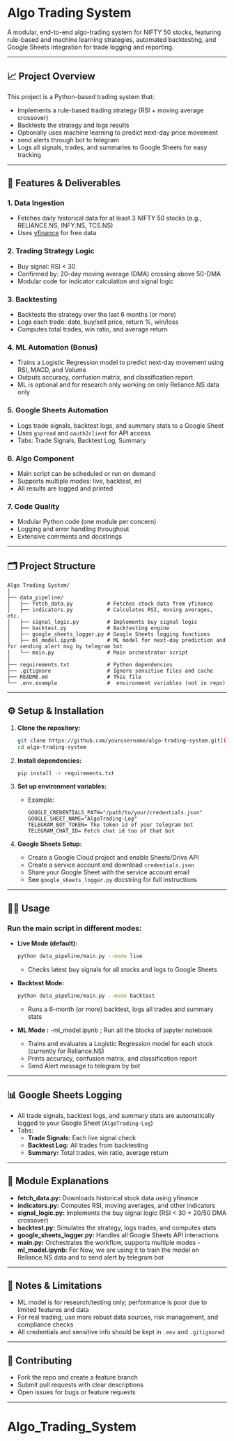 # Algo Trading System

A modular, end-to-end algo-trading system for NIFTY 50 stocks, featuring rule-based and machine learning strategies, automated backtesting, and Google Sheets integration for trade logging and reporting.

---

## 📈 Project Overview
This project is a Python-based trading system that:
- Implements a rule-based trading strategy (RSI + moving average crossover)
- Backtests the strategy and logs results
- Optionally uses machine learning to predict next-day price movement
- send alerts through bot to telegram
- Logs all signals, trades, and summaries to Google Sheets for easy tracking

---

## 🚀 Features & Deliverables

### 1. Data Ingestion
- Fetches daily historical data for at least 3 NIFTY 50 stocks (e.g., RELIANCE.NS, INFY.NS, TCS.NS)
- Uses [yfinance](https://github.com/ranaroussi/yfinance) for free data

### 2. Trading Strategy Logic
- Buy signal: RSI < 30
- Confirmed by: 20-day moving average (DMA) crossing above 50-DMA
- Modular code for indicator calculation and signal logic

### 3. Backtesting
- Backtests the strategy over the last 6 months (or more)
- Logs each trade: date, buy/sell price, return %, win/loss
- Computes total trades, win ratio, and average return

### 4. ML Automation (Bonus)
- Trains a Logistic Regression model to predict next-day movement using RSI, MACD, and Volume
- Outputs accuracy, confusion matrix, and classification report
- ML is optional and for research only working on only Reliance.NS data only

### 5. Google Sheets Automation
- Logs trade signals, backtest logs, and summary stats to a Google Sheet
- Uses `gspread` and `oauth2client` for API access
- Tabs: Trade Signals, Backtest Log, Summary

### 6. Algo Component
- Main script can be scheduled or run on demand
- Supports multiple modes: live, backtest, ml
- All results are logged and printed

### 7. Code Quality
- Modular Python code (one module per concern)
- Logging and error handling throughout
- Extensive comments and docstrings

---

## 🗂️ Project Structure

```
Algo Trading System/
│
├── data_pipeline/
│   ├── fetch_data.py           # Fetches stock data from yfinance
│   ├── indicators.py           # Calculates RSI, moving averages, etc.
│   ├── signal_logic.py         # Implements buy signal logic
│   ├── backtest.py             # Backtesting engine
│   ├── google_sheets_logger.py # Google Sheets logging functions
│   ├── ml_model.ipynb          # ML model for next-day prediction and for sending alert msg by telegram bot
│   └── main.py                 # Main orchestrator script
│
├── requirements.txt            # Python dependencies
├── .gitignore                  # Ignore sensitive files and cache
├── README.md                   # This file
└── .env.example                #  environment variables (not in repo)
```

---

## ⚙️ Setup & Installation

1. **Clone the repository:**
   ```bash
   git clone https://github.com/yourusername/algo-trading-system.git](https://github.com/barnawalraj001/Algo_Trading_System.git
   cd algo-trading-system
   ```

2. **Install dependencies:**
   ```bash
   pip install -r requirements.txt
   ```

3. **Set up environment variables:**
   - Example:
     ```env
     GOOGLE_CREDENTIALS_PATH="/path/to/your/credentials.json"
     GOOGLE_SHEET_NAME="AlgoTrading-Log"
     TELEGRAM_BOT_TOKEN= Tke token id of your telegram bot
     TELEGRAM_CHAT_ID= Fetch chat id too of that bot
     ```

4. **Google Sheets Setup:**
   - Create a Google Cloud project and enable Sheets/Drive API
   - Create a service account and download `credentials.json`
   - Share your Google Sheet with the service account email
   - See `google_sheets_logger.py` docstring for full instructions

---

## 🏃‍♂️ Usage

### Run the main script in different modes:

- **Live Mode (default):**
  ```bash
  python data_pipeline/main.py --mode live
  ```
  - Checks latest buy signals for all stocks and logs to Google Sheets

- **Backtest Mode:**
  ```bash
  python data_pipeline/main.py --mode backtest
  ```
  - Runs a 6-month (or more) backtest, logs all trades and summary stats

- **ML Mode :**
  -ml_model.ipynb ; Run all the blocks of jupyter notebook
  - Trains and evaluates a Logistic Regression model for each stock (currently for Reliance.NS)
  - Prints accuracy, confusion matrix, and classification report
  - Send Alert message to telegram by bot  

---

## 📊 Google Sheets Logging
- All trade signals, backtest logs, and summary stats are automatically logged to your Google Sheet (`AlgoTrading-Log`)
- Tabs:
  - **Trade Signals:** Each live signal check
  - **Backtest Log:** All trades from backtesting
  - **Summary:** Total trades, win ratio, average return

---

## 🧩 Module Explanations
- **fetch_data.py:** Downloads historical stock data using yfinance
- **indicators.py:** Computes RSI, moving averages, and other indicators
- **signal_logic.py:** Implements the buy signal logic (RSI < 30 + 20/50 DMA crossover)
- **backtest.py:** Simulates the strategy, logs trades, and computes stats
- **google_sheets_logger.py:** Handles all Google Sheets API interactions
- **main.py:** Orchestrates the workflow, supports multiple modes
-**ml_model.ipynb:** For Now, we are using it to train the model on Reliance.NS data and to send alert by telegram bot

---

## 📝 Notes & Limitations
- ML model is for research/testing only; performance is poor due to limited features and data
- For real trading, use more robust data sources, risk management, and compliance checks
- All credentials and sensitive info should be kept in `.env` and `.gitignore`d

---

## 🤝 Contributing
- Fork the repo and create a feature branch
- Submit pull requests with clear descriptions
- Open issues for bugs or feature requests

---


 # Algo_Trading_System
